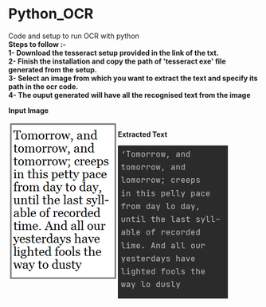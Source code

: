 # Python_OCR
Code and setup to run OCR with python <br />
<b>Steps to follow<b> :- <br />
1- Download the tesseract setup provided in the link of the txt. <br />
2- Finish the installation and copy the path of 'tesseract exe' file generated from the setup.  <br />
3- Select an image from which you want to extract the text and specify its path in the ocr code.  <br />
4- The ouput generated will have all the recognised text from the image </b> <br/>

<b>Input Image<b><br />
</p>
  <img align="left" alt="OCR-image" src="https://github.com/Pmair20/Python_OCR/blob/main/OCR_image.png" />
</p>
<br />
<b>Extracted Text<b><br />
</p>
  <img align="left" alt="OCR-image" src="https://github.com/Pmair20/Python_OCR/blob/main/text_output.PNG" />
</p>
